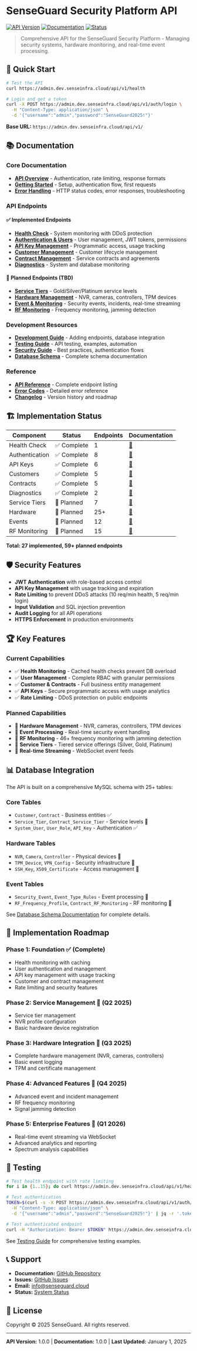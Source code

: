 # SenseGuard Security Platform API

[![API Version](https://img.shields.io/badge/API-v1.0.0-blue.svg)](https://admin.dev.senseinfra.cloud/api/v1/)
[![Documentation](https://img.shields.io/badge/docs-complete-green.svg)](./docs/)
[![Status](https://img.shields.io/badge/status-active-success.svg)](https://admin.dev.senseinfra.cloud/api/v1/health)

> Comprehensive API for the SenseGuard Security Platform - Managing security systems, hardware monitoring, and real-time event processing.

## 🚀 Quick Start

```bash
# Test the API
curl https://admin.dev.senseinfra.cloud/api/v1/health

# Login and get a token
curl -X POST https://admin.dev.senseinfra.cloud/api/v1/auth/login \
  -H "Content-Type: application/json" \
  -d '{"username":"admin","password":"SenseGuard2025!"}'
```

**Base URL:** `https://admin.dev.senseinfra.cloud/api/v1/`

## 📚 Documentation

### Core Documentation
- [**API Overview**](./docs/01-overview.md) - Authentication, rate limiting, response formats
- [**Getting Started**](./docs/02-getting-started.md) - Setup, authentication flow, first requests
- [**Error Handling**](./docs/03-error-handling.md) - HTTP status codes, error responses, troubleshooting

### API Endpoints

#### ✅ Implemented Endpoints
- [**Health Check**](./docs/api/health.md) - System monitoring with DDoS protection
- [**Authentication & Users**](./docs/api/auth.md) - User management, JWT tokens, permissions
- [**API Key Management**](./docs/api/api-keys.md) - Programmatic access, usage tracking
- [**Customer Management**](./docs/api/customers.md) - Customer lifecycle management
- [**Contract Management**](./docs/api/contracts.md) - Service contracts and agreements
- [**Diagnostics**](./docs/api/diagnostics.md) - System and database monitoring

#### 🔄 Planned Endpoints (TBD)
- [**Service Tiers**](./docs/api/service-tiers.md) - Gold/Silver/Platinum service levels
- [**Hardware Management**](./docs/api/hardware.md) - NVR, cameras, controllers, TPM devices
- [**Event & Monitoring**](./docs/api/events.md) - Security events, incidents, real-time streaming
- [**RF Monitoring**](./docs/api/rf-monitoring.md) - Frequency monitoring, jamming detection

### Development Resources
- [**Development Guide**](./docs/development/guide.md) - Adding endpoints, database integration
- [**Testing Guide**](./docs/development/testing.md) - API testing, examples, automation
- [**Security Guide**](./docs/development/security.md) - Best practices, authentication flows
- [**Database Schema**](./docs/development/database.md) - Complete schema documentation

### Reference
- [**API Reference**](./docs/reference/endpoints.md) - Complete endpoint listing
- [**Error Codes**](./docs/reference/errors.md) - Detailed error reference
- [**Changelog**](./docs/reference/changelog.md) - Version history and roadmap

## 🏗️ Implementation Status

| Component | Status | Endpoints | Documentation |
|-----------|--------|-----------|---------------|
| Health Check | ✅ Complete | 1 | [📖](./docs/api/health.md) |
| Authentication | ✅ Complete | 8 | [📖](./docs/api/auth.md) |
| API Keys | ✅ Complete | 6 | [📖](./docs/api/api-keys.md) |
| Customers | ✅ Complete | 5 | [📖](./docs/api/customers.md) |
| Contracts | ✅ Complete | 5 | [📖](./docs/api/contracts.md) |
| Diagnostics | ✅ Complete | 2 | [📖](./docs/api/diagnostics.md) |
| Service Tiers | 🔄 Planned | 7 | [📖](./docs/api/service-tiers.md) |
| Hardware | 🔄 Planned | 25+ | [📖](./docs/api/hardware.md) |
| Events | 🔄 Planned | 12 | [📖](./docs/api/events.md) |
| RF Monitoring | 🔄 Planned | 15 | [📖](./docs/api/rf-monitoring.md) |

**Total: 27 implemented, 59+ planned endpoints**

## 🛡️ Security Features

- **JWT Authentication** with role-based access control
- **API Key Management** with usage tracking and expiration
- **Rate Limiting** to prevent DDoS attacks (10 req/min health, 5 req/min login)
- **Input Validation** and SQL injection prevention
- **Audit Logging** for all API operations
- **HTTPS Enforcement** in production environments

## 🏆 Key Features

### Current Capabilities
- ✅ **Health Monitoring** - Cached health checks prevent DB overload
- ✅ **User Management** - Complete RBAC with granular permissions  
- ✅ **Customer & Contracts** - Full business entity management
- ✅ **API Keys** - Secure programmatic access with usage analytics
- ✅ **Rate Limiting** - DDoS protection on public endpoints

### Planned Capabilities
- 🔄 **Hardware Management** - NVR, cameras, controllers, TPM devices
- 🔄 **Event Processing** - Real-time security event handling
- 🔄 **RF Monitoring** - 46+ frequency monitoring with jamming detection
- 🔄 **Service Tiers** - Tiered service offerings (Silver, Gold, Platinum)
- 🔄 **Real-time Streaming** - WebSocket event feeds

## 📊 Database Integration

The API is built on a comprehensive MySQL schema with 25+ tables:

### Core Tables
- `Customer`, `Contract` - Business entities ✅
- `Service_Tier`, `Contract_Service_Tier` - Service levels 🔄
- `System_User`, `User_Role`, `API_Key` - Authentication ✅

### Hardware Tables  
- `NVR`, `Camera`, `Controller` - Physical devices 🔄
- `TPM_Device`, `VPN_Config` - Security infrastructure 🔄
- `SSH_Key`, `X509_Certificate` - Access management 🔄

### Event Tables
- `Security_Event`, `Event_Type_Rules` - Event processing 🔄
- `RF_Frequency_Profile`, `Contract_RF_Monitoring` - RF monitoring 🔄

See [Database Schema Documentation](./docs/development/database.md) for complete details.

## 🚦 Implementation Roadmap

### Phase 1: Foundation ✅ (Complete)
- Health monitoring with caching
- User authentication and management  
- API key management with usage tracking
- Customer and contract management
- Rate limiting and security features

### Phase 2: Service Management 🔄 (Q2 2025)
- Service tier management
- NVR profile configuration
- Basic hardware device registration

### Phase 3: Hardware Integration 🔄 (Q3 2025)
- Complete hardware management (NVR, cameras, controllers)
- Basic event logging
- TPM and certificate management

### Phase 4: Advanced Features 🔄 (Q4 2025)
- Advanced event and incident management
- RF frequency monitoring
- Signal jamming detection

### Phase 5: Enterprise Features 🔄 (Q1 2026)
- Real-time event streaming via WebSocket
- Advanced analytics and reporting
- Spectrum analysis capabilities

## 🧪 Testing

```bash
# Test health endpoint with rate limiting
for i in {1..15}; do curl https://admin.dev.senseinfra.cloud/api/v1/health; echo " - Request $i"; done

# Test authentication
TOKEN=$(curl -s -X POST https://admin.dev.senseinfra.cloud/api/v1/auth/login \
  -H "Content-Type: application/json" \
  -d '{"username":"admin","password":"SenseGuard2025!"}' | jq -r '.token')

# Test authenticated endpoint
curl -H "Authorization: Bearer $TOKEN" https://admin.dev.senseinfra.cloud/api/v1/auth/profile
```

See [Testing Guide](./docs/development/testing.md) for comprehensive testing examples.

## 📞 Support

- **Documentation:** [GitHub Repository](https://github.com/sense-infra/admin-backend)
- **Issues:** [GitHub Issues](https://github.com/sense-infra/admin-backend/issues)
- **Email:** info@senseguard.cloud
- **Status:** [System Status](https://status.senseinfra.cloud)

## 📄 License

Copyright © 2025 SenseGuard. All rights reserved.

---

**API Version:** 1.0.0 | **Documentation:** 1.0.0 | **Last Updated:** January 1, 2025
